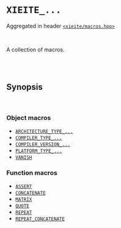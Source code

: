 # `XIEITE_...`
Aggregated in header [`<xieite/macros.hpp>`](https://github.com/Eczbek/xieite/tree/main/include/xieite/macros.hpp)

<br/>

A collection of macros.

<br/><br/>

## Synopsis

<br/>

### Object macros
- [`ARCHITECTURE_TYPE_...`](https://github.com/Eczbek/xieite/tree/main/docs/macros/ARCHITECTURE_TYPE.md)
- [`COMPILER_TYPE_...`](https://github.com/Eczbek/xieite/tree/main/docs/macros/COMPILER_TYPE.md)
- [`COMPILER_VERSION_...`](https://github.com/Eczbek/xieite/tree/main/docs/macros/COMPILER_VERSION.md)
- [`PLATFORM_TYPE_...`](https://github.com/Eczbek/xieite/tree/main/docs/macros/PLATFORM_TYPE.md)
- [`VANISH`](https://github.com/Eczbek/xieite/tree/main/docs/macros/VANISH.md)

### Function macros
- [`ASSERT`](https://github.com/Eczbek/xieite/tree/main/docs/macros/ASSERT.md)
- [`CONCATENATE`](https://github.com/Eczbek/xieite/tree/main/docs/macros/CONCATENATE.md)
- [`MATRIX`](https://github.com/Eczbek/xieite/tree/main/docs/macros/MATRIX.md)
- [`QUOTE`](https://github.com/Eczbek/xieite/tree/main/docs/macros/QUOTE.md)
- [`REPEAT`](https://github.com/Eczbek/xieite/tree/main/docs/macros/REPEAT.md)
- [`REPEAT_CONCATENATE`](https://github.com/Eczbek/xieite/tree/main/docs/macros/REPEAT_CONCATENATE.md)
